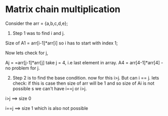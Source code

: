 # Matrix chain multiplication

Consider the arr = {a,b,c,d,e};
1. Step 1 was to find i and j.

Size of A1 = arr[i-1]*arr[i]
so i has to start  with index 1;

Now lets check for j,

Aj = =arr[j-1]*arr[j] take j = 4, i.e last element in array.
A4 = arr[4-1]*arr[4] - no problem for j.

2. Step 2 is  to find the base condition.
now for this i>j. But can i == j. lets check:
if this is case then size of arr will be 1 and so size of Ai is not possible s we can't have i==j or i>j.

i>j ==> size 0

i==j ==> size 1 which is also not possible 
